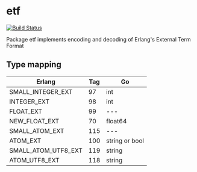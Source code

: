 # etf
[![Build Status](https://travis-ci.com/eiri/etf.svg?branch=master)](https://travis-ci.com/eiri/etf)

Package etf implements encoding and decoding of Erlang's External Term Format

## Type mapping

Erlang              | Tag | Go
------------------- | --- | -------
SMALL_INTEGER_EXT   |  97 | int
INTEGER_EXT         |  98 | int
FLOAT_EXT           |  99 | ---
NEW_FLOAT_EXT       |  70 | float64
SMALL_ATOM_EXT      | 115 | ---
ATOM_EXT            | 100 | string or bool
SMALL_ATOM_UTF8_EXT | 119 | string
ATOM_UTF8_EXT       | 118 | string

